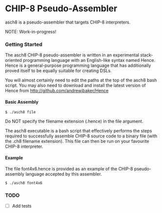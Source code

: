 CHIP-8 Pseudo-Assembler
=======================

asch8 is a pseudo-assembler that targets CHIP-8 interpreters.

NOTE: Work-in-progress!

### Getting Started ###

The asch8 CHIP-8 pseudo-assembler is written in an experimental stack-oriented
programming language with an English-like syntax named Hence. Hence is a
general-purpose programming language that has additionally proved itself to be
equally suitable for creating DSLs.

You will almost certainly need to edit the paths at the top of the asch8 bash
script. You may also need to download and install the latest version of Hence
from http://github.com/andrewjbaker/Hence

#### Basic Assembly ####

```
$ ./asch8 file
```

Do NOT specify the filename extension (.hence) in the file argument.

The asch8 executable is a bash script that effectively performs the steps
required to successfully assemble CHIP-8 source code to a binary file (with the
.ch8 filename extension). This file can then be run on your favourite CHIP-8
interpreter.

#### Example ####

The file font4x6.hence is provided as an example of the CHIP-8 pseudo-assembly
language accepted by this assembler.

```
$ ./asch8 font4x6
```

### TODO ###

- [ ] Add tests
